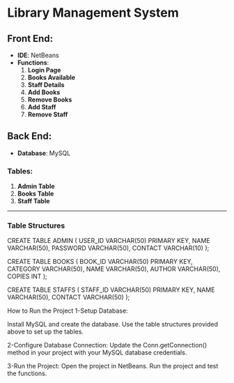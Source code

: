 # **Library Management System**

## **Front End:**
- **IDE**: NetBeans  
- **Functions**:  
    1. **Login Page**  
    2. **Books Available**  
    3. **Staff Details**  
    4. **Add Books**  
    5. **Remove Books**  
    6. **Add Staff**  
    7. **Remove Staff**  

## **Back End:**
- **Database**: MySQL  

### **Tables:**
1. **Admin Table**  
2. **Books Table**  
3. **Staff Table**  

---

### **Table Structures**

CREATE TABLE ADMIN (
    USER_ID VARCHAR(50) PRIMARY KEY,
    NAME VARCHAR(50),
    PASSWORD VARCHAR(50),
    CONTACT VARCHAR(10)
);

CREATE TABLE BOOKS (
    BOOK_ID VARCHAR(50) PRIMARY KEY,
    CATEGORY VARCHAR(50),
    NAME VARCHAR(50),
    AUTHOR VARCHAR(50),
    COPIES INT
);

CREATE TABLE STAFFS (
    STAFF_ID VARCHAR(50) PRIMARY KEY,
    NAME VARCHAR(50),
    CONTACT VARCHAR(50)
);

How to Run the Project
1-Setup Database:

Install MySQL and create the database.
Use the table structures provided above to set up the tables.

2-Configure Database Connection:
Update the Conn.getConnection() method in your project with your MySQL database credentials.

3-Run the Project:
Open the project in NetBeans.
Run the project and test the functions.
